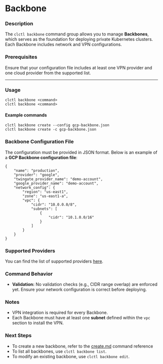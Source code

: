 # Backbone

### Description

The `clctl backbone` command group allows you to manage **Backbones**, which serves as the foundation for deploying private Kubernetes clusters. Each Backbone includes network and VPN configurations.

### Prerequisites

Ensure that your configuration file includes at least one VPN provider and one cloud provider from the supported list.

***

### Usage

```
clctl backbone <command> 
clctl backbone <command>
```

#### Example commands

```
clctl backbone create --config gcp-backbone.json
clctl backbone create -c gcp-backbone.json
```

### Backbone Configuration File

The configuration must be provided in JSON format. Below is an example of a **GCP Backbone configuration file**:

```
{
    "name": "production",
    "provider": "google",
    "twingate_provider_name": "demo-account",
    "google_provider_name": "demo-account",
    "network_config": {
        "region": "us-east1",
        "zone": "us-east1-a",
        "vpc": {
            "cidr": "10.0.0.0/8",
            "subnets": [
                {
                    "cidr": "10.1.0.0/16"
                }
            ]
        }
    }
}
```

### Supported Providers

You can find the list of supported providers [here](../components/providers/).

### Command Behavior

* **Validation:** No validation checks (e.g., CIDR range overlap) are enforced yet. Ensure your network configuration is correct before deploying.

### Notes

* VPN integration is required for every Backbone.
* Each Backbone must have at least one **subnet** defined within the `vpc` section to install the VPN.

### Next Steps

* To create a new backbone, refer to the [create.md](backbone/create.md "mention") command reference
* To list all backbones, use `clctl backbone list`.
* To modify an existing backbone, use `clctl backbone edit`.
